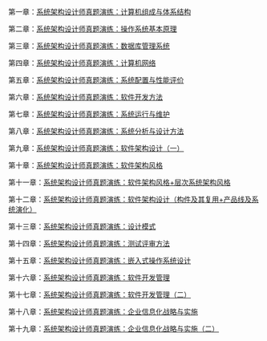 第一章：[系统架构设计师真题演练：计算机组成与体系结构](https://mp.weixin.qq.com/s?__biz=Mzg5NTE5ODUzMA==&mid=2247486524&idx=1&sn=b36aff56cff480cea0f915a9b7c67371&chksm=c012b811f7653107dd3914f4ec2718bc8962dc856912b0639e1172b9b2d60d2ea93423956866&token=389628566&lang=zh_CN#rd)

第二章：[系统架构设计师真题演练：操作系统基本原理](https://mp.weixin.qq.com/s?__biz=Mzg5NTE5ODUzMA==&mid=2247486894&idx=1&sn=243aa35c900c54cc47a36182ed398c64&chksm=c012b983f7653095355d001b846e6233aa2f4ab72493f63cec0602996a0dc1f2ecbeda407fb0&token=389628566&lang=zh_CN#rd)

第三章：[系统架构设计师真题演练：数据库管理系统](https://mp.weixin.qq.com/s?__biz=Mzg5NTE5ODUzMA==&mid=2247487340&idx=1&sn=f81107eb48c8fc60dddc37cb17ab4f82&chksm=c012bb41f765325702f95c5fc58d2f2503646f127f1738f0cad52a1b08a65b91d73bb7cd4337&token=389628566&lang=zh_CN#rd)

第四章：[系统架构设计师真题演练：计算机网络](https://mp.weixin.qq.com/s?__biz=Mzg5NTE5ODUzMA==&mid=2247487664&idx=1&sn=1a223e759e64f1b3d7d240568e823df7&chksm=c012a49df7652d8bc82d87886707c99e084a7ab7d48bab7bfd7004efb940014b8ef2dc65bf00&token=389628566&lang=zh_CN#rd)


第五章：[系统架构设计师真题演练：系统配置与性能评价](https://mp.weixin.qq.com/s?__biz=Mzg5NTE5ODUzMA==&mid=2247488086&idx=1&sn=89dff68078fcce60bf36d643cff83b60&chksm=c012a67bf7652f6df77961b7946e51c8f0f6d52b7557c5ec0bfd7c534dd5eed668bffa03cd9f&token=389628566&lang=zh_CN#rd)

第六章：[系统架构设计师真题演练：软件开发方法](https://mp.weixin.qq.com/s?__biz=Mzg5NTE5ODUzMA==&mid=2247489024&idx=1&sn=b007850f990281e23d4ecdb3dec39048&chksm=c012a22df7652b3bfac7576c50de226eca2dbd122c133753ef2a3c8b19e75d6d0c009e117747&token=389628566&lang=zh_CN#rd)

第七章：[系统架构设计师真题演练：系统运行与维护](https://mp.weixin.qq.com/s?__biz=Mzg5NTE5ODUzMA==&mid=2247489070&idx=1&sn=4c66a073b2d0b9f8268c14c0f49f938e&chksm=c012a203f7652b15d00c05679644919ad9a6ce3a2a5500da2bf006520d5ec9bf99a646908dba&token=389628566&lang=zh_CN#rd)

第八章：[系统架构设计师真题演练：系统分析与设计方法](https://mp.weixin.qq.com/s?__biz=Mzg5NTE5ODUzMA==&mid=2247489663&idx=1&sn=0f744daa734ed3b5a39ad896b1e54db7&chksm=c012ac52f7652544ae8117e53491a219413a89da6c51eca3ab217e687bd12c272098dfba677f&token=331508428&lang=zh_CN#rd)

第九章：[系统架构设计师真题演练：软件架构设计（一）](https://mp.weixin.qq.com/s?__biz=Mzg5NTE5ODUzMA==&mid=2247491838&idx=1&sn=d7dd3474586ba87342f89b4ce935c55c&chksm=c01154d3f766ddc5941d758a0a5312fe9f91317eb68d6c407d5baaeea9f12d2a1ad487a95887&token=725725540&lang=zh_CN#rd)


第十章：[系统架构设计师真题演练：软件架构风格](https://mp.weixin.qq.com/s?__biz=Mzg5NTE5ODUzMA==&mid=2247491976&idx=1&sn=836d27b4700c45a30d8e1f44b613b259&chksm=c01155a5f766dcb34609b8cad3981904268f753cee2e2d1b71b5676e2a7fa943e34be7403ba7&token=932839451&lang=zh_CN#rd)

第十一章：[系统架构设计师真题演练：软件架构风格+层次系统架构风格](https://mp.weixin.qq.com/s?__biz=Mzg5NTE5ODUzMA==&mid=2247492341&idx=1&sn=30daf755ea2a127cc320011a9b398159&chksm=c01156d8f766dfce7f9550e10431331f51c526b30512a82cf8867bee4ed80d54d91b3583b8ed&token=932839451&lang=zh_CN#rd)

第十二章：[系统架构设计师真题演练：软件架构设计（构件及其复用+产品线及系统演化）](https://mp.weixin.qq.com/s?__biz=Mzg5NTE5ODUzMA==&mid=2247492512&idx=1&sn=71765804e699fd3ce54605d6c2542cf7&chksm=c011578df766de9b21ee646e4f79e475ab3874db9e19306a5aba48834dc9b73350afef6e9764&token=932839451&lang=zh_CN#rd)


第十三章：[系统架构设计师真题演练：设计模式](https://mp.weixin.qq.com/s?__biz=Mzg5NTE5ODUzMA==&mid=2247492881&idx=1&sn=7c2e3f0d7e9589be943143d4cd8b2781&chksm=c011513cf766d82ae9e151f2515ff881151ee578f0004d709f5dd285aeaad16149bc666bed11&token=932839451&lang=zh_CN#rd)


第十四章：[系统架构设计师真题演练：测试评审方法](https://mp.weixin.qq.com/s?__biz=Mzg5NTE5ODUzMA==&mid=2247493821&idx=2&sn=9bdcac21497ee66fe6be56f796e4e859&chksm=c0115c90f766d586cf6270bce1307990c37e15f9b7740cf2f3de717f8f71559d9bd9b7041117&token=932839451&lang=zh_CN#rd)


第十五章：[系统架构设计师真题演练：嵌入式操作系统设计](https://mp.weixin.qq.com/s?__biz=Mzg5NTE5ODUzMA==&mid=2247493821&idx=1&sn=a7d94de743577388752cea2bb893bd68&chksm=c0115c90f766d58631b9ea4e6544d3f25694f4807fc106e266427a7bb0adb33f3d70fe769f3a&token=932839451&lang=zh_CN#rd)

第十六章：[系统架构设计师真题演练：软件开发管理](https://mp.weixin.qq.com/s?__biz=Mzg5NTE5ODUzMA==&mid=2247493931&idx=1&sn=5e707f3e85f9bd51dfd16b2ee5e035fb&chksm=c0115d06f766d41064084ac70a6a2c6c478f33d51901048bd6c7a4376c8180e816903b98c075&token=1526002837&lang=zh_CN#rd)


第十七章：[系统架构设计师真题演练：软件开发管理（二）](https://mp.weixin.qq.com/s?__biz=Mzg5NTE5ODUzMA==&mid=2247494043&idx=1&sn=e71167b195db5844cac5d1a9ff29d2fd&chksm=c0115db6f766d4a0a651be84bae1339796f783c3924589d29ced70f130657e31de3a58b93ebe&token=1526002837&lang=zh_CN#rd)

第十八章：[系统架构设计师真题演练：企业信息化战略与实施](https://mp.weixin.qq.com/s?__biz=Mzg5NTE5ODUzMA==&mid=2247494174&idx=1&sn=a6914faa31a9f137171f105d815db427&chksm=c0115e33f766d72585c6dc2aceac6260cb178926af594bf6376b5fe5c80613b04451086d6bf6&token=1526002837&lang=zh_CN#rd)

第十九章：[系统架构设计师真题演练：企业信息化战略与实施（二）](https://mp.weixin.qq.com/s?__biz=Mzg5NTE5ODUzMA==&mid=2247494433&idx=1&sn=da360165cc078c6f12a16cabb20f27f1&chksm=c0115f0cf766d61a4b275515158a033592538bc1affffbeda60ec2cfac736ed8884b68ad68ff&token=1526002837&lang=zh_CN#rd)
